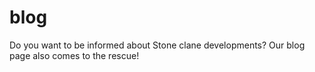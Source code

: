 # blog
Do you want to be informed about Stone clane developments? Our blog page also comes to the rescue! 
